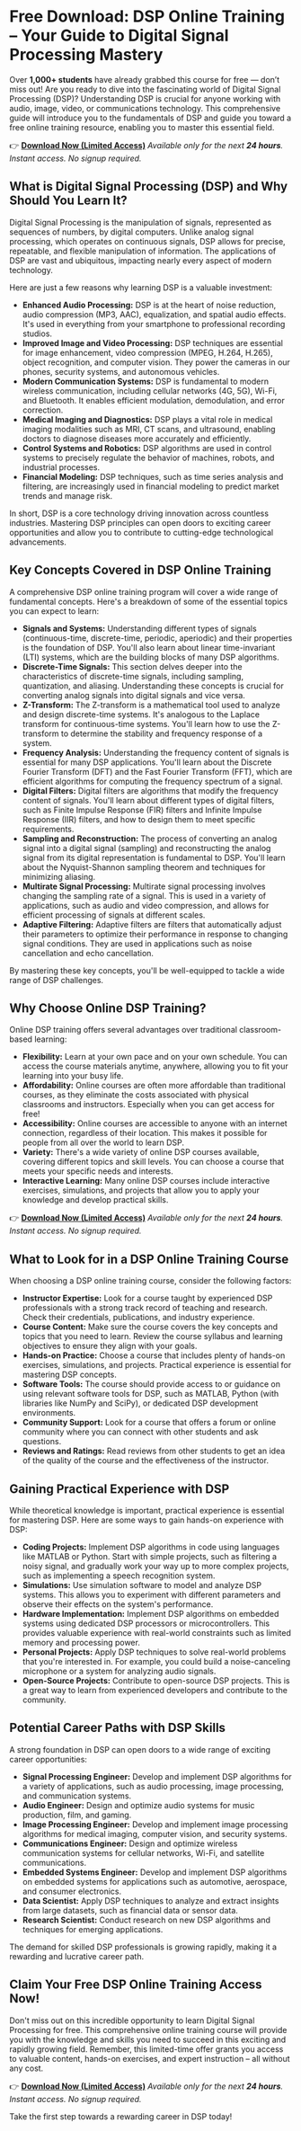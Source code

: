 # Free Download: DSP Online Training – Your Guide to Digital Signal Processing Mastery

Over **1,000+ students** have already grabbed this course for free — don’t miss out!
Are you ready to dive into the fascinating world of Digital Signal Processing (DSP)? Understanding DSP is crucial for anyone working with audio, image, video, or communications technology. This comprehensive guide will introduce you to the fundamentals of DSP and guide you toward a free online training resource, enabling you to master this essential field.

👉 [**Download Now (Limited Access)**](https://udemywork.com/dsp-online-training)
_Available only for the next **24 hours**. Instant access. No signup required._

## What is Digital Signal Processing (DSP) and Why Should You Learn It?

Digital Signal Processing is the manipulation of signals, represented as sequences of numbers, by digital computers. Unlike analog signal processing, which operates on continuous signals, DSP allows for precise, repeatable, and flexible manipulation of information. The applications of DSP are vast and ubiquitous, impacting nearly every aspect of modern technology.

Here are just a few reasons why learning DSP is a valuable investment:

*   **Enhanced Audio Processing:** DSP is at the heart of noise reduction, audio compression (MP3, AAC), equalization, and spatial audio effects. It's used in everything from your smartphone to professional recording studios.
*   **Improved Image and Video Processing:** DSP techniques are essential for image enhancement, video compression (MPEG, H.264, H.265), object recognition, and computer vision. They power the cameras in our phones, security systems, and autonomous vehicles.
*   **Modern Communication Systems:** DSP is fundamental to modern wireless communication, including cellular networks (4G, 5G), Wi-Fi, and Bluetooth. It enables efficient modulation, demodulation, and error correction.
*   **Medical Imaging and Diagnostics:** DSP plays a vital role in medical imaging modalities such as MRI, CT scans, and ultrasound, enabling doctors to diagnose diseases more accurately and efficiently.
*   **Control Systems and Robotics:** DSP algorithms are used in control systems to precisely regulate the behavior of machines, robots, and industrial processes.
*   **Financial Modeling:** DSP techniques, such as time series analysis and filtering, are increasingly used in financial modeling to predict market trends and manage risk.

In short, DSP is a core technology driving innovation across countless industries. Mastering DSP principles can open doors to exciting career opportunities and allow you to contribute to cutting-edge technological advancements.

## Key Concepts Covered in DSP Online Training

A comprehensive DSP online training program will cover a wide range of fundamental concepts. Here's a breakdown of some of the essential topics you can expect to learn:

*   **Signals and Systems:** Understanding different types of signals (continuous-time, discrete-time, periodic, aperiodic) and their properties is the foundation of DSP. You'll also learn about linear time-invariant (LTI) systems, which are the building blocks of many DSP algorithms.
*   **Discrete-Time Signals:** This section delves deeper into the characteristics of discrete-time signals, including sampling, quantization, and aliasing. Understanding these concepts is crucial for converting analog signals into digital signals and vice versa.
*   **Z-Transform:** The Z-transform is a mathematical tool used to analyze and design discrete-time systems. It's analogous to the Laplace transform for continuous-time systems. You'll learn how to use the Z-transform to determine the stability and frequency response of a system.
*   **Frequency Analysis:** Understanding the frequency content of signals is essential for many DSP applications. You'll learn about the Discrete Fourier Transform (DFT) and the Fast Fourier Transform (FFT), which are efficient algorithms for computing the frequency spectrum of a signal.
*   **Digital Filters:** Digital filters are algorithms that modify the frequency content of signals. You'll learn about different types of digital filters, such as Finite Impulse Response (FIR) filters and Infinite Impulse Response (IIR) filters, and how to design them to meet specific requirements.
*   **Sampling and Reconstruction:** The process of converting an analog signal into a digital signal (sampling) and reconstructing the analog signal from its digital representation is fundamental to DSP. You'll learn about the Nyquist-Shannon sampling theorem and techniques for minimizing aliasing.
*   **Multirate Signal Processing:** Multirate signal processing involves changing the sampling rate of a signal. This is used in a variety of applications, such as audio and video compression, and allows for efficient processing of signals at different scales.
*   **Adaptive Filtering:** Adaptive filters are filters that automatically adjust their parameters to optimize their performance in response to changing signal conditions. They are used in applications such as noise cancellation and echo cancellation.

By mastering these key concepts, you'll be well-equipped to tackle a wide range of DSP challenges.

## Why Choose Online DSP Training?

Online DSP training offers several advantages over traditional classroom-based learning:

*   **Flexibility:** Learn at your own pace and on your own schedule. You can access the course materials anytime, anywhere, allowing you to fit your learning into your busy life.
*   **Affordability:** Online courses are often more affordable than traditional courses, as they eliminate the costs associated with physical classrooms and instructors. Especially when you can get access for free!
*   **Accessibility:** Online courses are accessible to anyone with an internet connection, regardless of their location. This makes it possible for people from all over the world to learn DSP.
*   **Variety:** There's a wide variety of online DSP courses available, covering different topics and skill levels. You can choose a course that meets your specific needs and interests.
*   **Interactive Learning:** Many online DSP courses include interactive exercises, simulations, and projects that allow you to apply your knowledge and develop practical skills.

👉 [**Download Now (Limited Access)**](https://udemywork.com/dsp-online-training)
_Available only for the next **24 hours**. Instant access. No signup required._

## What to Look for in a DSP Online Training Course

When choosing a DSP online training course, consider the following factors:

*   **Instructor Expertise:** Look for a course taught by experienced DSP professionals with a strong track record of teaching and research. Check their credentials, publications, and industry experience.
*   **Course Content:** Make sure the course covers the key concepts and topics that you need to learn. Review the course syllabus and learning objectives to ensure they align with your goals.
*   **Hands-on Practice:** Choose a course that includes plenty of hands-on exercises, simulations, and projects. Practical experience is essential for mastering DSP concepts.
*   **Software Tools:** The course should provide access to or guidance on using relevant software tools for DSP, such as MATLAB, Python (with libraries like NumPy and SciPy), or dedicated DSP development environments.
*   **Community Support:** Look for a course that offers a forum or online community where you can connect with other students and ask questions.
*   **Reviews and Ratings:** Read reviews from other students to get an idea of the quality of the course and the effectiveness of the instructor.

## Gaining Practical Experience with DSP

While theoretical knowledge is important, practical experience is essential for mastering DSP. Here are some ways to gain hands-on experience with DSP:

*   **Coding Projects:** Implement DSP algorithms in code using languages like MATLAB or Python. Start with simple projects, such as filtering a noisy signal, and gradually work your way up to more complex projects, such as implementing a speech recognition system.
*   **Simulations:** Use simulation software to model and analyze DSP systems. This allows you to experiment with different parameters and observe their effects on the system's performance.
*   **Hardware Implementation:** Implement DSP algorithms on embedded systems using dedicated DSP processors or microcontrollers. This provides valuable experience with real-world constraints such as limited memory and processing power.
*   **Personal Projects:** Apply DSP techniques to solve real-world problems that you're interested in. For example, you could build a noise-canceling microphone or a system for analyzing audio signals.
*   **Open-Source Projects:** Contribute to open-source DSP projects. This is a great way to learn from experienced developers and contribute to the community.

## Potential Career Paths with DSP Skills

A strong foundation in DSP can open doors to a wide range of exciting career opportunities:

*   **Signal Processing Engineer:** Develop and implement DSP algorithms for a variety of applications, such as audio processing, image processing, and communication systems.
*   **Audio Engineer:** Design and optimize audio systems for music production, film, and gaming.
*   **Image Processing Engineer:** Develop and implement image processing algorithms for medical imaging, computer vision, and security systems.
*   **Communications Engineer:** Design and optimize wireless communication systems for cellular networks, Wi-Fi, and satellite communications.
*   **Embedded Systems Engineer:** Develop and implement DSP algorithms on embedded systems for applications such as automotive, aerospace, and consumer electronics.
*   **Data Scientist:** Apply DSP techniques to analyze and extract insights from large datasets, such as financial data or sensor data.
*   **Research Scientist:** Conduct research on new DSP algorithms and techniques for emerging applications.

The demand for skilled DSP professionals is growing rapidly, making it a rewarding and lucrative career path.

## Claim Your Free DSP Online Training Access Now!

Don't miss out on this incredible opportunity to learn Digital Signal Processing for free. This comprehensive online training course will provide you with the knowledge and skills you need to succeed in this exciting and rapidly growing field. Remember, this limited-time offer grants you access to valuable content, hands-on exercises, and expert instruction – all without any cost.

👉 [**Download Now (Limited Access)**](https://udemywork.com/dsp-online-training)
_Available only for the next **24 hours**. Instant access. No signup required._

Take the first step towards a rewarding career in DSP today!
